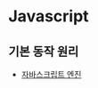 # Javascript

## 기본 동작 원리

- [자바스크립트 엔진](https://github.com/gpwltl/TIL/blob/master/Javascript/theory/javascript.md)
